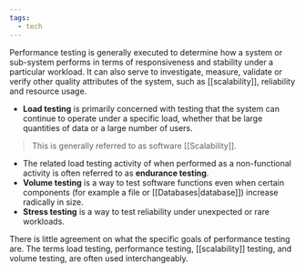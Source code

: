 ```yaml
---
tags:
  - tech
---
```

Performance testing is generally executed to determine how a system or sub-system performs in terms of responsiveness and stability under a particular workload.
It can also serve to investigate, measure, validate or verify other quality attributes of the system, such as [[scalability]], reliability and resource usage.

- **Load testing** is primarily concerned with testing that the system can continue to operate under a specific load, whether that be large quantities of data or a large number of users.
> This is generally referred to as software [[Scalability]].
- The related load testing activity of when performed as a non-functional activity is often referred to as **endurance testing**.
- **Volume testing** is a way to test software functions even when certain components (for example a file or [[Databases|database]]) increase radically in size.
- **Stress testing** is a way to test reliability under unexpected or rare workloads.

There is little agreement on what the specific goals of performance testing are. 
The terms load testing, performance testing, [[scalability]] testing, and volume testing, are often used interchangeably.
